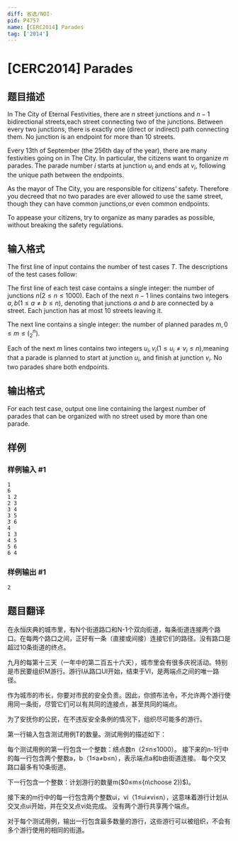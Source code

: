 ```yaml
---
diff: 省选/NOI-
pid: P4757
name: [CERC2014] Parades
tag: ['2014']
---
```

# [CERC2014] Parades
## 题目描述

In The City of Eternal Festivities, there are $n$ street junctions and $n-1$ bidirectional streets,each street connecting two of the junctions. Between every two junctions, there is exactly one (direct or indirect) path connecting them. No junction is an endpoint for more than 10 streets.

Every 13th of September (the 256th day of the year), there are many festivities going on in The City. In particular, the citizens want to organize $m$ parades. The parade number $i$ starts at junction $u_i$ and ends at $v_i$, following the unique path between the endpoints.

As the mayor of The City, you are responsible for citizens’ safety. Therefore you decreed that no two parades are ever allowed to use the same street, though they can have common junctions,or even common endpoints.

To appease your citizens, try to organize as many parades as possible, without breaking the safety regulations.
## 输入格式

The first line of input contains the number of test cases $T$. The descriptions of the test cases follow:

The first line of each test case contains a single integer: the number of junctions $n(2 \le n \le 1000)$. Each of the next $n - 1$ lines contains two integers $a, b(1 \le a ≠ b \le n)$, denoting that junctions $a$ and $b$ are connected by a street. Each junction has at most $10$ streets leaving it.

The next line contains a single integer: the number of planned parades $m, 0 \le m \le (_2^n)$.

Each of the next $m$ lines contains two integers $u_i, v_i (1 \le u_i ≠ v_i \le n)$,meaning that a parade is planned to start at junction $u_i$, and finish at junction $v_i$. No two parades share both endpoints.
## 输出格式

For each test case, output one line containing the largest number of parades that can be organized with no street used by more than one parade.
## 样例

### 样例输入 #1
```
1
6
1 2
2 3
3 4
3 5
3 6
4
1 3
4 5
5 6
6 4
```
### 样例输出 #1
```
2
```
## 题目翻译

在永恒庆典的城市里，有N个街道路口和N-1个双向街道，每条街道连接两个路口。在每两个路口之间，正好有一条（直接或间接）连接它们的路径。没有路口是超过10条街道的终点。

九月的每第十三天（一年中的第二百五十六天），城市里会有很多庆祝活动。特别是市民要组织M游行。游行I从路口UI开始，结束于VI，是两端点之间的唯一路径。

作为城市的市长，你要对市民的安全负责。因此，你颁布法令，不允许两个游行使用同一条街，尽管它们可以有共同的连接点，甚至共同的端点。

为了安抚你的公民，在不违反安全条例的情况下，组织尽可能多的游行。





第一行输入包含测试用例T的数量。测试用例的描述如下：

每个测试用例的第一行包含一个整数：结点数n（2≤n≤1000）。 接下来的n-1行中的每一行包含两个整数a，b（1≤a≠b≤n），表示端点a和b由街道连接。 每个交叉路口最多有10条街道。

下一行包含一个整数：计划游行的数量m($0≤m≤{n\choose   2})$)。

接下来的m行中的每一行包含两个整数ui，vi（1≤ui≠vi≤n），这意味着游行计划从交叉点ui开始，并在交叉点vi处完成。 没有两个游行共享两个端点。





对于每个测试用例，输出一行包含最多数量的游行，这些游行可以被组织，不会有多个游行使用的相同的街道。
